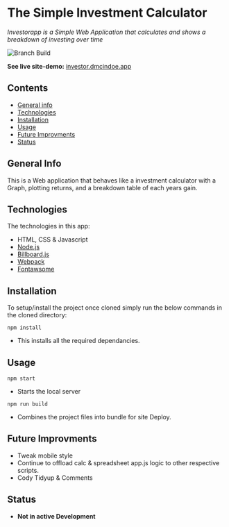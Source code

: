 # The Simple Investment Calculator 

_Investorapp is a Simple Web Application that calculates and shows a breakdown of investing over time_

![Branch Build](https://github.com/dMacGit/investorapp/actions/workflows/autodeploy.yml/badge.svg?branch=main)

**See live site-demo:** [investor.dmcindoe.app](https://investor.dmcindoe.app)

## Contents

- [General info](#General-Info)
- [Technologies](#Technologies)
- [Installation](#Installation)
- [Usage](#Usage)
- [Future Improvments](#Future-Improvments)
- [Status](#Status)

## General Info

This is a Web application that behaves like a investment calculator with a Graph, plotting returns, and a breakdown table of each years gain.

## Technologies

The technologies in this app:

- HTML, CSS & Javascript
- [Node.js](https://nodejs.org/en/)
- [Billboard.js](https://naver.github.io/billboard.js/)
- [Webpack](https://webpack.js.org/)
- [Fontawsome](https://fontawesome.com/)

## Installation

To setup/install the project once cloned simply run the below commands in the cloned directory:

`npm install`
- This installs all the required dependancies.

## Usage

`npm start`
- Starts the local server

`npm run build`
- Combines the project files into bundle for site Deploy.

## Future Improvments

- Tweak mobile style
- Continue to offload calc & spreadsheet app.js logic to other respective scripts.
- Cody Tidyup & Comments

## Status

- **Not in active Development**
